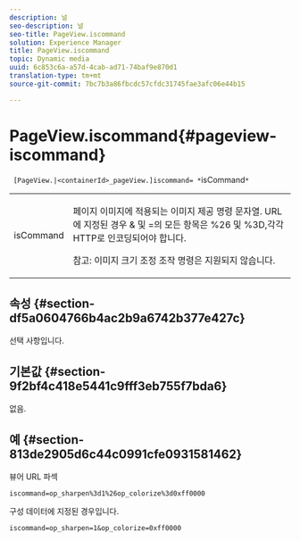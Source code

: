 ```yaml
---
description: 널
seo-description: 널
seo-title: PageView.iscommand
solution: Experience Manager
title: PageView.iscommand
topic: Dynamic media
uuid: 6c853c6a-a57d-4cab-ad71-74baf9e870d1
translation-type: tm+mt
source-git-commit: 7bc7b3a86fbcdc57cfdc31745fae3afc06e44b15

---
```



# PageView.iscommand{#pageview-iscommand}

` [PageView.|<containerId>_pageView.]iscommand= *`isCommand`*`

<table id="table_9E7BB12BF371419F88DD4D24EF04632C"> 
 <tbody> 
  <tr> 
   <td colname="col1"> <p> <span class="codeph"><span class="varname"> isCommand</span></span> </p> </td> 
   <td colname="col2"> <p> 페이지 이미지에 적용되는 이미지 제공 명령 문자열. URL에 지정된 경우 &amp; <span class="codeph"></span><span class="codeph"> 및</span> =의 모든 항목은 <span class="codeph"> %26</span> 및 <span class="codeph"> %3D</span>,각각 HTTP로 인코딩되어야 합니다. </p> <p> <p>참고: 이미지 크기 조정 조작 명령은 지원되지 않습니다. </p> </p> </td> 
  </tr> 
 </tbody> 
</table>

## 속성 {#section-df5a0604766b4ac2b9a6742b377e427c}

선택 사항입니다.

## 기본값 {#section-9f2bf4c418e5441c9fff3eb755f7bda6}

없음.

## 예 {#section-813de2905d6c44c0991cfe0931581462}

뷰어 URL 파섹

`iscommand=op_sharpen%3d1%26op_colorize%3d0xff0000`

구성 데이터에 지정된 경우입니다.

`iscommand=op_sharpen=1&op_colorize=0xff0000`
